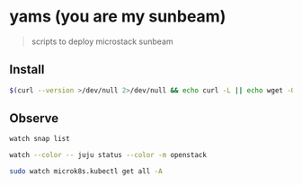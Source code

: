 # yams (you are my sunbeam)

> scripts to deploy microstack sunbeam

## Install

```sh
$(curl --version >/dev/null 2>/dev/null && echo curl -L || echo wget -O-) https://gitlab.com/bitspur/rock8s/yams/-/raw/main/scripts/single-nic.sh 2>/dev/null | sh
```

## Observe

```sh
watch snap list
```

```sh
watch --color -- juju status --color -m openstack
```

```sh
sudo watch microk8s.kubectl get all -A
```
